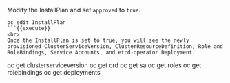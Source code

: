 Modify the InstallPlan and set `approved` to `true`.

```
oc edit InstallPlan
```{{execute}}
<br>
Once the InstallPlan is set to true, you will see the newly provisioned ClusterServiceVersion, ClusterResourceDefinition, Role and RoleBindings, Service Accounts, and etcd-operator Deployment.

```
oc get clusterserviceversion
oc get crd
oc get sa
oc get roles
oc get rolebindings
oc get deployments
```{{execute}}
